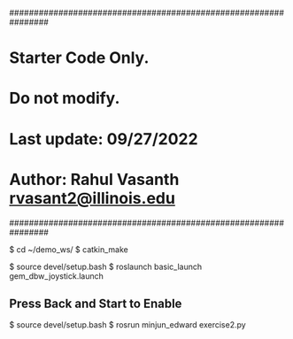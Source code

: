 ################################################################
# Starter Code Only. 
# Do not modify.
# Last update: 09/27/2022
# Author: Rahul Vasanth rvasant2@illinois.edu
################################################################

$ cd ~/demo_ws/
$ catkin_make

$ source devel/setup.bash
$ roslaunch basic_launch gem_dbw_joystick.launch

## Press Back and Start to Enable

$ source devel/setup.bash
$ rosrun minjun_edward exercise2.py
